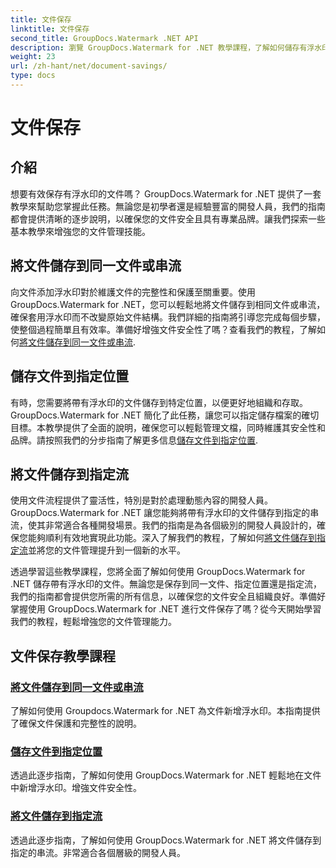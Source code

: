 ```yaml
---
title: 文件保存
linktitle: 文件保存
second_title: GroupDocs.Watermark .NET API
description: 瀏覽 GroupDocs.Watermark for .NET 教學課程，了解如何儲存有浮水印的文件。了解增強文件安全性和管理的逐步方法。
weight: 23
url: /zh-hant/net/document-savings/
type: docs
---
```

# 文件保存

## 介紹

想要有效保存有浮水印的文件嗎？ GroupDocs.Watermark for .NET 提供了一套教學來幫助您掌握此任務。無論您是初學者還是經驗豐富的開發人員，我們的指南都會提供清晰的逐步說明，以確保您的文件安全且具有專業品牌。讓我們探索一些基本教學來增強您的文件管理技能。

## 將文件儲存到同一文件或串流
向文件添加浮水印對於維護文件的完整性和保護至關重要。使用 GroupDocs.Watermark for .NET，您可以輕鬆地將文件儲存到相同文件或串流，確保套用浮水印而不改變原始文件結構。我們詳細的指南將引導您完成每個步驟，使整個過程簡單且有效率。準備好增強文件安全性了嗎？查看我們的教程，了解如何[將文件儲存到同一文件或串流](./save-document-same-file-stream/).

## 儲存文件到指定位置
有時，您需要將帶有浮水印的文件儲存到特定位置，以便更好地組織和存取。 GroupDocs.Watermark for .NET 簡化了此任務，讓您可以指定儲存檔案的確切目標。本教學提供了全面的說明，確保您可以輕鬆管理文檔，同時維護其安全性和品牌。請按照我們的分步指南了解更多信息[儲存文件到指定位置](./save-document-specified-location/).

## 將文件儲存到指定流
使用文件流程提供了靈活性，特別是對於處理動態內容的開發人員。 GroupDocs.Watermark for .NET 讓您能夠將帶有浮水印的文件儲存到指定的串流，使其非常適合各種開發場景。我們的指南是為各個級別的開發人員設計的，確保您能夠順利有效地實現此功能。深入了解我們的教程，了解如何[將文件儲存到指定流](./save-document-specified-stream/)並將您的文件管理提升到一個新的水平。

透過學習這些教學課程，您將全面了解如何使用 GroupDocs.Watermark for .NET 儲存帶有浮水印的文件。無論您是保存到同一文件、指定位置還是指定流，我們的指南都會提供您所需的所有信息，以確保您的文件安全且組織良好。準備好掌握使用 GroupDocs.Watermark for .NET 進行文件保存了嗎？從今天開始學習我們的教程，輕鬆增強您的文件管理能力。

## 文件保存教學課程
### [將文件儲存到同一文件或串流](./save-document-same-file-stream/)
了解如何使用 Groupdocs.Watermark for .NET 為文件新增浮水印。本指南提供了確保文件保護和完整性的說明。
### [儲存文件到指定位置](./save-document-specified-location/)
透過此逐步指南，了解如何使用 GroupDocs.Watermark for .NET 輕鬆地在文件中新增浮水印。增強文件安全性。
### [將文件儲存到指定流](./save-document-specified-stream/)
透過此逐步指南，了解如何使用 GroupDocs.Watermark for .NET 將文件儲存到指定的串流。非常適合各個層級的開發人員。
